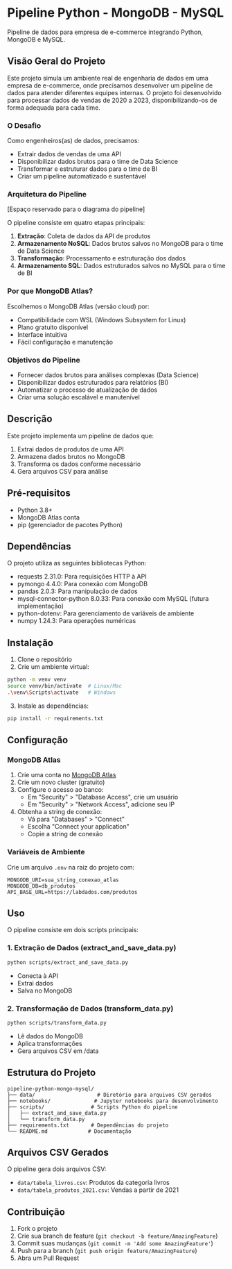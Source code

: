 # Pipeline Python - MongoDB - MySQL

Pipeline de dados para empresa de e-commerce integrando Python, MongoDB e MySQL.

## Visão Geral do Projeto

Este projeto simula um ambiente real de engenharia de dados em uma empresa de e-commerce, onde precisamos desenvolver um pipeline de dados para atender diferentes equipes internas. O projeto foi desenvolvido para processar dados de vendas de 2020 a 2023, disponibilizando-os de forma adequada para cada time.

### O Desafio

Como engenheiros(as) de dados, precisamos:
- Extrair dados de vendas de uma API
- Disponibilizar dados brutos para o time de Data Science
- Transformar e estruturar dados para o time de BI
- Criar um pipeline automatizado e sustentável

### Arquitetura do Pipeline

[Espaço reservado para o diagrama do pipeline]

O pipeline consiste em quatro etapas principais:
1. **Extração**: Coleta de dados da API de produtos
2. **Armazenamento NoSQL**: Dados brutos salvos no MongoDB para o time de Data Science
3. **Transformação**: Processamento e estruturação dos dados
4. **Armazenamento SQL**: Dados estruturados salvos no MySQL para o time de BI

### Por que MongoDB Atlas?

Escolhemos o MongoDB Atlas (versão cloud) por:
- Compatibilidade com WSL (Windows Subsystem for Linux)
- Plano gratuito disponível
- Interface intuitiva
- Fácil configuração e manutenção

### Objetivos do Pipeline

- Fornecer dados brutos para análises complexas (Data Science)
- Disponibilizar dados estruturados para relatórios (BI)
- Automatizar o processo de atualização de dados
- Criar uma solução escalável e manutenível

## Descrição

Este projeto implementa um pipeline de dados que:
1. Extrai dados de produtos de uma API
2. Armazena dados brutos no MongoDB
3. Transforma os dados conforme necessário
4. Gera arquivos CSV para análise

## Pré-requisitos

- Python 3.8+
- MongoDB Atlas conta
- pip (gerenciador de pacotes Python)

## Dependências

O projeto utiliza as seguintes bibliotecas Python:
- requests 2.31.0: Para requisições HTTP à API
- pymongo 4.4.0: Para conexão com MongoDB
- pandas 2.0.3: Para manipulação de dados
- mysql-connector-python 8.0.33: Para conexão com MySQL (futura implementação)
- python-dotenv: Para gerenciamento de variáveis de ambiente
- numpy 1.24.3: Para operações numéricas

## Instalação

1. Clone o repositório
2. Crie um ambiente virtual:
```bash
python -m venv venv
source venv/bin/activate  # Linux/Mac
.\venv\Scripts\activate   # Windows
```
3. Instale as dependências:
```bash
pip install -r requirements.txt
```

## Configuração

### MongoDB Atlas

1. Crie uma conta no [MongoDB Atlas](https://www.mongodb.com/cloud/atlas)
2. Crie um novo cluster (gratuito)
3. Configure o acesso ao banco:
   - Em "Security" > "Database Access", crie um usuário
   - Em "Security" > "Network Access", adicione seu IP
4. Obtenha a string de conexão:
   - Vá para "Databases" > "Connect"
   - Escolha "Connect your application"
   - Copie a string de conexão

### Variáveis de Ambiente

Crie um arquivo `.env` na raiz do projeto com:

```
MONGODB_URI=sua_string_conexao_atlas
MONGODB_DB=db_produtos
API_BASE_URL=https://labdados.com/produtos
```

## Uso

O pipeline consiste em dois scripts principais:

### 1. Extração de Dados (extract_and_save_data.py)
```bash
python scripts/extract_and_save_data.py
```
- Conecta à API
- Extrai dados
- Salva no MongoDB

### 2. Transformação de Dados (transform_data.py)
```bash
python scripts/transform_data.py
```
- Lê dados do MongoDB
- Aplica transformações
- Gera arquivos CSV em /data

## Estrutura do Projeto

```
pipeline-python-mongo-mysql/
├── data/                    # Diretório para arquivos CSV gerados
├── notebooks/              # Jupyter notebooks para desenvolvimento
├── scripts/               # Scripts Python do pipeline
│   ├── extract_and_save_data.py
│   └── transform_data.py
├── requirements.txt       # Dependências do projeto
└── README.md             # Documentação
```

## Arquivos CSV Gerados

O pipeline gera dois arquivos CSV:
- `data/tabela_livros.csv`: Produtos da categoria livros
- `data/tabela_produtos_2021.csv`: Vendas a partir de 2021

## Contribuição

1. Fork o projeto
2. Crie sua branch de feature (`git checkout -b feature/AmazingFeature`)
3. Commit suas mudanças (`git commit -m 'Add some AmazingFeature'`)
4. Push para a branch (`git push origin feature/AmazingFeature`)
5. Abra um Pull Request
````
